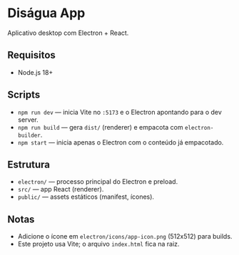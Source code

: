 # Diságua App

Aplicativo desktop com Electron + React.

## Requisitos
- Node.js 18+

## Scripts
- `npm run dev` — inicia Vite no `:5173` e o Electron apontando para o dev server.
- `npm run build` — gera `dist/` (renderer) e empacota com `electron-builder`.
- `npm start` — inicia apenas o Electron com o conteúdo já empacotado.

## Estrutura
- `electron/` — processo principal do Electron e preload.
- `src/` — app React (renderer).
- `public/` — assets estáticos (manifest, ícones).

## Notas
- Adicione o ícone em `electron/icons/app-icon.png` (512x512) para builds.
- Este projeto usa Vite; o arquivo `index.html` fica na raiz.


